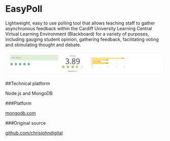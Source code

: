 EasyPoll
======================================

Lightweight, easy to use polling tool that allows teaching staff to gather asynchronous feedback within the Cardiff University Learning Central Virtual Learning Environment (Blackboard) for a variety of purposes, including gauging student opinion, gathering feedback, facilitating voting and stimulating thought and debate.

![Image representing EasyPoll](public/images/easypoll.png?raw=true "Image representing EasyPoll")

##Technical platform

Node.js and MongoDB

###Platform

[mongodb.com](https://www.mongodb.com/)

###Original source

[github.com/chrisjohndigital](https://github.com/chrisjohndigital/EasyPoll)